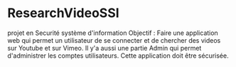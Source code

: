 # ResearchVideoSSI
projet en Securité système d'information 
Objectif : 
Faire une application web qui permet un utilisateur de se connecter et de chercher des videos sur Youtube et sur Vimeo.
Il y'a aussi une partie Admin qui permet d'administrer les comptes utilisateurs.
Cette application doit être sécurisée.

